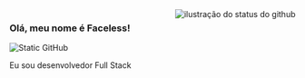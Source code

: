 <img align='right' src="https://github-readme-stats.vercel.app/api?username=face&show_icons=true&title_color=783c00&text_color=af552e&icon_color=783c00&bg_color=f8efd4&cache_seconds=2300" alt="ilustração do status do github">

### Olá, meu nome é Faceless!

<img src="https://img.shields.io/static/v1?label=Overview&message=FACE&color=f8efd4&style=for-the-badge&logo=GitHub" alt="Static GitHub">

<p> Eu sou desenvolvedor Full Stack</p>
